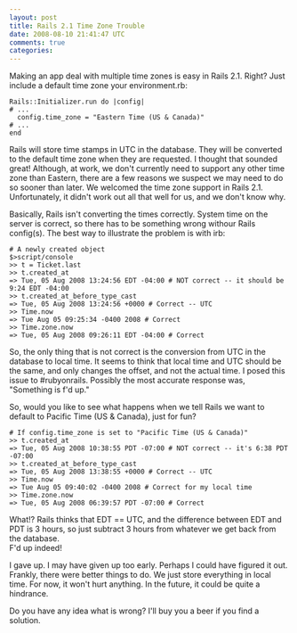 ```yaml
--- 
layout: post
title: Rails 2.1 Time Zone Trouble
date: 2008-08-10 21:41:47 UTC
comments: true
categories: 
--- 
```

Making an app deal with multiple time zones is easy in Rails 2.1. Right? Just include a default time zone your environment.rb:

    Rails::Initializer.run do |config|
    # ...
      config.time_zone = "Eastern Time (US & Canada)"
    # ...
    end

Rails will store time stamps in UTC in the database. They will be converted to the default time zone when they are requested. I thought that sounded great\! Although, at work, we don't currently need to support any other time zone than Eastern, there are a few reasons we suspect we may need to do so sooner than later. We welcomed the time zone support in Rails 2.1. Unfortunately, it didn't work out all that well for us, and we don't know why.

Basically, Rails isn't converting the times correctly. System time on the server is correct, so there has to be something wrong withour Rails config(s). The best way to illustrate the problem is with irb:

    # A newly created object
    $>script/console
    >> t = Ticket.last
    >> t.created_at
    => Tue, 05 Aug 2008 13:24:56 EDT -04:00 # NOT correct -- it should be 9:24 EDT -04:00
    >> t.created_at_before_type_cast
    => Tue, 05 Aug 2008 13:24:56 +0000 # Correct -- UTC
    >> Time.now
    => Tue Aug 05 09:25:34 -0400 2008 # Correct
    >> Time.zone.now
    => Tue, 05 Aug 2008 09:26:11 EDT -04:00 # Correct

So, the only thing that is not correct is the conversion from UTC in the database to local time. It seems to think that local time and UTC should be the same, and only changes the offset, and not the actual time. I posed this issue to \#rubyonrails. Possibly the most accurate response was, "Something is f'd up."

So, would you like to see what happens when we tell Rails we want to default to Pacific Time (US & Canada), just for fun?

    # If config.time_zone is set to "Pacific Time (US & Canada)"
    >> t.created_at
    => Tue, 05 Aug 2008 10:38:55 PDT -07:00 # NOT correct -- it's 6:38 PDT -07:00
    >> t.created_at_before_type_cast
    => Tue, 05 Aug 2008 13:38:55 +0000 # Correct -- UTC
    >> Time.now
    => Tue Aug 05 09:40:02 -0400 2008 # Correct for my local time
    >> Time.zone.now
    => Tue, 05 Aug 2008 06:39:57 PDT -07:00 # Correct

What\!? Rails thinks that EDT == UTC, and the difference between EDT and PDT is 3 hours, so just subtract 3 hours from whatever we get back from the database.  
F'd up indeed\!

I gave up. I may have given up too early. Perhaps I could have figured it out. Frankly, there were better things to do. We just store everything in local time. For now, it won't hurt anything. In the future, it could be quite a hindrance.

Do you have any idea what is wrong? I'll buy you a beer if you find a solution.

